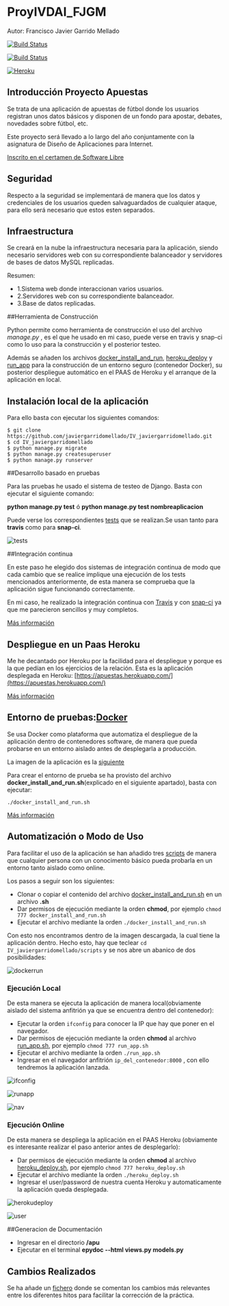 # ProyIVDAI_FJGM
Autor: Francisco Javier Garrido Mellado

[![Build Status](https://travis-ci.org/javiergarridomellado/IV_javiergarridomellado.svg?branch=master)](https://travis-ci.org/javiergarridomellado/IV_javiergarridomellado)

[![Build Status](https://snap-ci.com/javiergarridomellado/IV_javiergarridomellado/branch/master/build_image)](https://snap-ci.com/javiergarridomellado/IV_javiergarridomellado/branch/master)

[![Heroku](https://www.herokucdn.com/deploy/button.png)](https://apuestas.herokuapp.com/)


## Introducción Proyecto Apuestas

Se trata de  una aplicación de apuestas de fútbol donde los usuarios registran unos datos básicos y disponen de un fondo para apostar, debates, novedades sobre fútbol, etc. 

Este proyecto será llevado a lo largo del año conjuntamente con la asignatura de Diseño de Aplicaciones para Internet.

[Inscrito en el certamen de Software Libre](http://i1045.photobucket.com/albums/b457/Francisco_Javier_G_M/Pantallazo-Gracias%20-%20Chromium_zpsjdau6lfd.png)

## Seguridad

Respecto a la seguridad se implementará de manera que los datos y credenciales de los usuarios queden salvaguardados de cualquier ataque, para ello será necesario que estos esten separados.

## Infraestructura

Se creará en la nube la infraestructura necesaria para la aplicación, siendo necesario servidores web con su correspondiente balanceador y servidores de bases de datos MySQL replicadas.

Resumen:
-	1.Sistema web donde interaccionan varios usuarios.
-	2.Servidores web con su correspondiente balanceador.
-	3.Base de datos replicadas.


##Herramienta de Construcción

Python permite como herramienta de construcción el uso del archivo *manage.py* , es el que he usado en mi caso, puede verse en travis y snap-ci como lo uso para la construcción y el posterior testeo.

Además se añaden los archivos [docker_install_and_run](https://github.com/javiergarridomellado/IV_javiergarridomellado/blob/master/scripts/docker_install_and_run.sh), [heroku_deploy](https://github.com/javiergarridomellado/IV_javiergarridomellado/blob/master/scripts/heroku_deploy.sh) y [run_app](https://github.com/javiergarridomellado/IV_javiergarridomellado/blob/master/scripts/run_app.sh) para la construcción de un entorno seguro (contenedor Docker), su posterior despliegue automático en el PAAS de Heroku y el arranque de la aplicación en local.

## Instalación local de la aplicación

Para ello basta con ejecutar los siguientes comandos:
```
$ git clone https://github.com/javiergarridomellado/IV_javiergarridomellado.git
$ cd IV_javiergarridomellado
$ python manage.py migrate
$ python manage.py createsuperuser
$ python manage.py runserver
```

##Desarrollo basado en pruebas

Para las pruebas he usado el sistema de testeo de Django. Basta con ejecutar el siguiente comando:

**python manage.py test** ó **python manage.py test nombreaplicacion**

Puede verse los correspondientes [tests](https://github.com/javiergarridomellado/IV_javiergarridomellado/blob/master/apu/tests.py) que se realizan.Se usan tanto para **travis** como para **snap-ci**.

![tests](http://i1045.photobucket.com/albums/b457/Francisco_Javier_G_M/tests_zpstcqojtb8.png)

##Integración continua

En este paso he elegido dos sistemas de integración continua de modo que cada cambio que se realice implique una ejecución de los tests mencionados anteriormente, de esta manera se comprueba que la aplicación sigue funcionando correctamente.

En mi caso, he realizado la integración continua con [Travis](https://travis-ci.org/javiergarridomellado/IV_javiergarridomellado) y con [snap-ci](https://snap-ci.com/javiergarridomellado/IV_javiergarridomellado/branch/master) ya que me parecieron sencillos y muy completos.


[Más información](https://github.com/javiergarridomellado/IV_javiergarridomellado/blob/master/documentacion/travis.md)

## Despliegue en un Paas Heroku

Me he decantado por Heroku por la facilidad para el despliegue y porque es la que pedían en los ejercicios de la relación.
Esta es la aplicación desplegada en Heroku: [https://apuestas.herokuapp.com/](https://apuestas.herokuapp.com/)

[Más información](https://github.com/javiergarridomellado/IV_javiergarridomellado/blob/master/documentacion/heroku.md)
 

## Entorno de pruebas:[Docker](https://www.docker.com/)

Se usa Docker como plataforma que automatiza el despliegue de la aplicación dentro de contenedores software, de manera que pueda probarse en un entorno aislado antes de desplegarla a producción.

La imagen de la aplicación es la [siguiente](https://hub.docker.com/r/javiergarridomellado/iv_javiergarridomellado/)

Para crear el entorno de prueba se ha provisto del archivo **docker_install_and_run.sh**(explicado en el siguiente apartado), basta con ejecutar:
```
./docker_install_and_run.sh
```
[Más información](https://github.com/javiergarridomellado/IV_javiergarridomellado/blob/master/documentacion/docker.md)

## Automatización o Modo de Uso

Para facilitar el uso de la aplicación se han añadido tres [scripts](https://github.com/javiergarridomellado/IV_javiergarridomellado/tree/master/scripts) de manera que cualquier persona con un conocimento básico pueda probarla en un entorno tanto aislado como online.

Los pasos a seguir son los siguientes:

- Clonar o copiar el contenido del archivo [docker_install_and_run.sh](https://github.com/javiergarridomellado/IV_javiergarridomellado/blob/master/scripts/docker_install_and_run.sh) en un archivo **.sh**
- Dar permisos de ejecución mediante la orden **chmod**, por ejemplo `chmod 777 docker_install_and_run.sh`
- Ejecutar el archivo mediante la orden `./docker_install_and_run.sh`

Con esto nos encontramos dentro de la imagen descargada, la cual tiene la aplicación dentro. Hecho esto, hay que teclear `cd IV_javiergarridomellado/scripts` y se nos abre un abanico de dos posibilidades:

![dockerrun](http://i1045.photobucket.com/albums/b457/Francisco_Javier_G_M/dockerrun_zpsvewnjp9u.png)

### Ejecución Local

De esta manera se ejecuta la aplicación de manera local(obviamente aislado del sistema anfitrión ya que se encuentra dentro del contenedor):
- Ejecutar la orden `ifconfig` para conocer la IP que hay que poner en el navegador.
- Dar permisos de ejecución mediante la orden **chmod** al archivo [run_app.sh](https://github.com/javiergarridomellado/IV_javiergarridomellado/blob/master/scripts/run_app.sh), por ejemplo `chmod 777 run_app.sh`
- Ejecutar el archivo mediante la orden `./run_app.sh`
- Ingresar en el navegador anfitrión `ip_del_contenedor:8000` , con ello tendremos la aplicación lanzada.

![ifconfig](http://i1045.photobucket.com/albums/b457/Francisco_Javier_G_M/ifconfig_zps6z0uav6o.png)

![runapp](http://i1045.photobucket.com/albums/b457/Francisco_Javier_G_M/runapp_zpsnsa9qlud.png)

![nav](http://i1045.photobucket.com/albums/b457/Francisco_Javier_G_M/nav_zpsx1vfvbbm.png)

### Ejecución Online

De esta manera se despliega la aplicación en el PAAS Heroku (obviamente es interesante realizar el paso anterior antes de desplegarlo):
- Dar permisos de ejecución mediante la orden **chmod** al archivo [heroku_deploy.sh](https://github.com/javiergarridomellado/IV_javiergarridomellado/blob/master/scripts/heroku_deploy.sh), por ejemplo `chmod 777 heroku_deploy.sh`
- Ejecutar el archivo mediante la orden `./heroku_deploy.sh`
- Ingresar el user/password de nuestra cuenta Heroku y automaticamente la aplicación queda desplegada.

![herokudeploy](http://i1045.photobucket.com/albums/b457/Francisco_Javier_G_M/herokudeploy_zpsnx8ryz6s.png)

![user](http://i1045.photobucket.com/albums/b457/Francisco_Javier_G_M/her_zpsp25ztb4u.png)





##Generacion de Documentación
- Ingresar en el directorio **/apu**
- Ejecutar en el terminal **epydoc --html views.py models.py**


## Cambios Realizados

Se ha añade un [fichero](https://github.com/javiergarridomellado/IV_javiergarridomellado/blob/master/documentacion/cambios.md) donde se comentan los cambios más relevantes entre los diferentes hitos para facilitar la corrección de la práctica.

